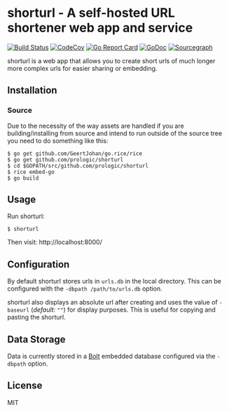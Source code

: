 # shorturl - A self-hosted URL shortener web app and service

[![Build Status](https://cloud.drone.io/api/badges/prologic/shorturl/status.svg)](https://cloud.drone.io/prologic/shorturl)
[![CodeCov](https://codecov.io/gh/prologic/shorturl/branch/master/graph/badge.svg)](https://codecov.io/gh/prologic/shorturl)
[![Go Report Card](https://goreportcard.com/badge/prologic/shorturl)](https://goreportcard.com/report/prologic/shorturl)
[![GoDoc](https://godoc.org/github.com/prologic/shorturl?status.svg)](https://godoc.org/github.com/prologic/shorturl) 
[![Sourcegraph](https://sourcegraph.com/github.com/prologic/shorturl/-/badge.svg)](https://sourcegraph.com/github.com/prologic/shorturl?badge)

shorturl is a web app that allows you to create short urls of much longer more
complex urls for easier sharing or embedding.

## Installation

### Source

Due to the necessity of the way assets are handled if you are building/installing from source and intend to run outside of the source tree you need to do something like this:

```#!bash
$ go get github.com/GeertJohan/go.rice/rice
$ go get github.com/prologic/shorturl
$ cd $GOPATH/src/github.com/prologic/shorturl
$ rice embed-go
$ go build
```

## Usage

Run shorturl:

```#!bash
$ shorturl
```

Then visit: http://localhost:8000/

## Configuration

By default shorturl stores urls in `urls.db` in the local directory. This can
be configured with the `-dbpath /path/to/urls.db` option.

shorturl also displays an absolute url after creating and uses the value of
`-baseurl` (*default: `""`*) for display purposes. This is useful for copying
and pasting the shorturl.

## Data Storage

Data is currently stored in a [Bolt](https://github.com/boltdb/bolt) embedded database configured via the `-dbpath` option.

## License

MIT

